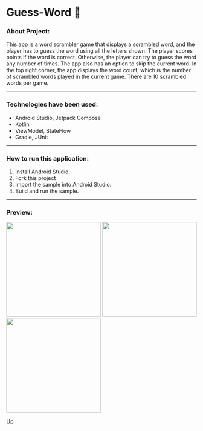 ﻿# Guess-Word :iphone: <a id="anchor"></a>
### About Project:
This app is a word scrambler game that displays a scrambled word, and the player has to guess the word using all the letters shown. The player scores points if the word is correct. Otherwise, the player can try to guess the word any number of times. The app also has an option to skip the current word. In the top right corner, the app displays the word count, which is the number of scrambled words played in the current game. There are 10 scrambled words per game.
____
### Technologies have been used:
- Android Studio, Jetpack Compose
- Kotlin
- ViewModel, StateFlow
- Gradle, JUnit
____
### How to run this application:
1. Install Android Studio.
2. Fork this project
3. Import the sample into Android Studio.
4. Build and run the sample.
____
### Preview:
<img src= "https://github.com/Viktor-Stadnik/Guess-Word/assets/90702060/8fa8dbf3-4059-459d-9fb8-108b39ba6bd9" width="250">
<img src= "https://github.com/Viktor-Stadnik/Guess-Word/assets/90702060/4e966b5d-3b54-4024-ba19-5c7c177e9d5e" width="250">
<img src= "https://github.com/Viktor-Stadnik/Guess-Word/assets/90702060/f039542b-3315-4ba7-9113-bf2081646eac" width="250">


[Up](#anchor)
